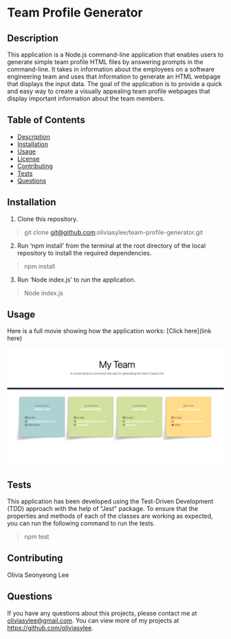 
  # Team Profile Generator

  ## Description
  This application is a Node.js command-line application that enables users to generate simple team profile HTML files by answering prompts in the command-line. It takes in information about the employees on a software engineering team and uses that information to generate an HTML webpage that displays the input data. The goal of the application is to provide a quick and easy way to create a visually appealing team profile webpages that display important information about the team members.
  
  ## Table of Contents
  - [Description](#description)
  - [Installation](#installation)
  - [Usage](#usage)
  - [License](#license)
  - [Contributing](#contributing)
  - [Tests](#tests)
  - [Questions](#questions)
  
  ## Installation
  1. Clone this repository. 
  > git clone git@github.com:oliviasylee/team-profile-generator.git 
  2. Run ‘npm install’ from the terminal at the root directory of the local repository to install the required dependencies.
  > npm install
  3. Run ‘Node index.js’ to run the application.
  > Node index.js
  
  ## Usage
 Here is a full movie showing how the application works: [Click here](link here) <br><br>
 [![README-generator-screenshot](assets/team-profile-generator.png)](https://github.com/oliviasylee/team-profile-generator)

  ## Tests
  This application has been developed using the Test-Driven Development (TDD) approach with the help of "Jest" package. To ensure that the properties and methods of each of the classes are working as expected, you can run the following command to run the tests.

  > npm test
  
  ## Contributing
  Olivia Seonyeong Lee
  
  ## Questions
  If you have any questions about this projects, please contact me at oliviasylee@gmail.com. You can view more of my projects at https://github.com/oliviasylee.